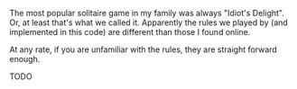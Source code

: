 The most popular solitaire game in my family was always "Idiot's Delight". Or, at least that's what we called it. Apparently the rules we played by (and implemented in this code) are different than those I found online.

At any rate, if you are unfamiliar with the rules, they are straight forward enough.

TODO

